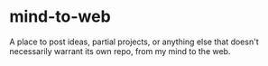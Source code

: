 # mind-to-web
A place to post ideas, partial projects, or anything else that doesn't necessarily warrant its own repo, from my mind to the web. 

